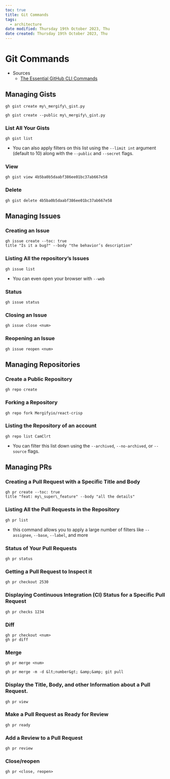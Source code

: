 ```yaml
---
toc: true
title: Git Commands
tags:
  - architecture
date modified: Thursday 19th October 2023, Thu
date created: Thursday 19th October 2023, Thu
---
```


# Git Commands


-  Sources
	- [The Essential GitHub CLI Commands](https://blog.mergify.com/the-essential-github-cli-commands/)

## Managing Gists
```
gh gist create my\_mergify\_gist.py
```
```
gh gist create --public my\_mergify\_gist.py
```

### List All Your Gists
```
gh gist list
```
- You can also apply filters on this list using the `--limit int` argument (default to 10) along with the `--public` and `--secret` flags.

### View
```
gh gist view 4b5ba0b5daabf386ee01bc37ab667e58
```

### Delete
```
gh gist delete 4b5ba0b5daabf386ee01bc37ab667e58
```

## Managing Issues

### Creating an Issue
```
gh issue create --toc: true
title "Is it a bug?" --body "the behavior’s description"
```

### Listing All the repository’s Issues
```
gh issue list
```
- You can even open your browser with `--web`

### Status
```
gh issue status
```

### Closing an Issue
```
gh issue close <num>
```

### Reopening an Issue
```
gh issue reopen <num>
```

## Managing Repositories

### Create a Public Repository
```
gh repo create
```

### Forking a Repository
```
gh repo fork Mergifyio/react-crisp
```

### Listing the Repository of an account
```
gh repo list CamClrt
```
- You can filter this list down using the `--archived`, `--no-archived`, or `--source` flags.

## Managing PRs

### Creating a Pull Request with a Specific Title and Body
```
gh pr create --toc: true
title "feat: my\_super\_feature" --body "all the details" 
```

### Listing All the Pull Requests in the Repository
```
gh pr list
```
- this command allows you to apply a large number of filters like `--assignee`, `--base`, `--label`, and more

### Status of Your Pull Requests
```
gh pr status
```

### Getting a Pull Request to Inspect it
```
gh pr checkout 2530
```

### Displaying Continuous Integration (CI) Status for a Specific Pull Request
```
gh pr checks 1234
```

### Diff
```
gh pr checkout <num>
gh pr diff
```

### Merge
```
gh pr merge <num>
```

```
gh pr merge -m -d &lt;number&gt; &amp;&amp; git pull
```

### Display the Title, Body, and other Information about a Pull Request.
```
gh pr view
```

### Make a Pull Request as Ready for Review
```
gh pr ready
```

### Add a Review to a Pull Request
```
gh pr review
```

### Close/reopen
```
gh pr <close, reopen>
```
